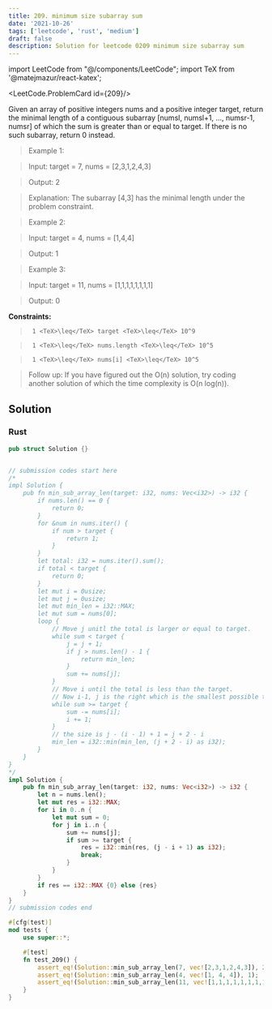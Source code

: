 ```yaml
---
title: 209. minimum size subarray sum
date: '2021-10-26'
tags: ['leetcode', 'rust', 'medium']
draft: false
description: Solution for leetcode 0209 minimum size subarray sum
---
```

import LeetCode from "@/components/LeetCode";
import TeX from '@matejmazur/react-katex';

<LeetCode.ProblemCard id={209}/>
 

  Given an array of positive integers nums and a positive integer target, return the minimal length of a contiguous subarray [numsl, numsl+1, ..., numsr-1, numsr] of which the sum is greater than or equal to target. If there is no such subarray, return 0 instead.

   

 >   Example 1:

  

 >   Input: target <TeX>=</TeX> 7, nums <TeX>=</TeX> [2,3,1,2,4,3]

 >   Output: 2

 >   Explanation: The subarray [4,3] has the minimal length under the problem constraint.

  

 >   Example 2:

  

 >   Input: target <TeX>=</TeX> 4, nums <TeX>=</TeX> [1,4,4]

 >   Output: 1

  

 >   Example 3:

  

 >   Input: target <TeX>=</TeX> 11, nums <TeX>=</TeX> [1,1,1,1,1,1,1,1]

 >   Output: 0

  

   

  **Constraints:**

  

 >   	1 <TeX>\leq</TeX> target <TeX>\leq</TeX> 10^9

 >   	1 <TeX>\leq</TeX> nums.length <TeX>\leq</TeX> 10^5

 >   	1 <TeX>\leq</TeX> nums[i] <TeX>\leq</TeX> 10^5

  

   

 >   Follow up: If you have figured out the O(n) solution, try coding another solution of which the time complexity is O(n log(n)).


## Solution
### Rust
```rust
pub struct Solution {}


// submission codes start here
/*
impl Solution {
    pub fn min_sub_array_len(target: i32, nums: Vec<i32>) -> i32 {
        if nums.len() == 0 {
            return 0;
        }
        for &num in nums.iter() {
            if num > target {
                return 1;
            }
        }
        let total: i32 = nums.iter().sum();
        if total < target {
            return 0;
        }
        let mut i = 0usize;
        let mut j = 0usize;
        let mut min_len = i32::MAX;
        let mut sum = nums[0];
        loop {
            // Move j unitl the total is larger or equal to target. 
            while sum < target {
                j = j + 1;
                if j > nums.len() - 1 {
                    return min_len;
                }
                sum += nums[j];
            }
            // Move i until the total is less than the target. 
            // Now i-1, j is the right which is the smallest possible to be larger or equal to the target. 
            while sum >= target {
                sum -= nums[i];
                i += 1;
            }
            // the size is j - (i - 1) + 1 = j + 2 - i
            min_len = i32::min(min_len, (j + 2 - i) as i32);
        }
    }
}
*/
impl Solution {
    pub fn min_sub_array_len(target: i32, nums: Vec<i32>) -> i32 {
        let n = nums.len();
        let mut res = i32::MAX;
        for i in 0..n {
            let mut sum = 0;
            for j in i..n {
                sum += nums[j];
                if sum >= target {
                    res = i32::min(res, (j - i + 1) as i32);
                    break;
                }
            }
        }
        if res == i32::MAX {0} else {res}
    }
}
// submission codes end

#[cfg(test)]
mod tests {
    use super::*;

    #[test]
    fn test_209() {
        assert_eq!(Solution::min_sub_array_len(7, vec![2,3,1,2,4,3]), 2);
        assert_eq!(Solution::min_sub_array_len(4, vec![1, 4, 4]), 1);
        assert_eq!(Solution::min_sub_array_len(11, vec![1,1,1,1,1,1,1,1]), 0);
    }
}

```
